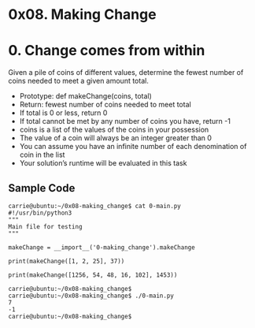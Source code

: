 # 0x08. Making Change

# 0. Change comes from within


Given a pile of coins of different values, determine the fewest number of coins needed to meet a given amount total.

* Prototype: def makeChange(coins, total)
* Return: fewest number of coins needed to meet total
* If total is 0 or less, return 0
* If total cannot be met by any number of coins you have, return -1
* coins is a list of the values of the coins in your possession
* The value of a coin will always be an integer greater than 0
* You can assume you have an infinite number of each denomination of coin in the list
* Your solution’s runtime will be evaluated in this task

## Sample Code

    carrie@ubuntu:~/0x08-making_change$ cat 0-main.py
    #!/usr/bin/python3
    """
    Main file for testing
    """

    makeChange = __import__('0-making_change').makeChange

    print(makeChange([1, 2, 25], 37))

    print(makeChange([1256, 54, 48, 16, 102], 1453))

    carrie@ubuntu:~/0x08-making_change$
    carrie@ubuntu:~/0x08-making_change$ ./0-main.py
    7
    -1
    carrie@ubuntu:~/0x08-making_change$
